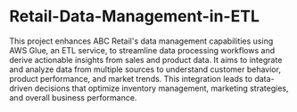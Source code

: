 # Retail-Data-Management-in-ETL
This project enhances ABC Retail's data management capabilities using AWS 
Glue, an ETL service, to streamline data processing workflows and derive 
actionable insights from sales and product data. It aims to integrate and analyze 
data from multiple sources to understand customer behavior, product 
performance, and market trends. This integration leads to data-driven decisions 
that optimize inventory management, marketing strategies, and overall business 
performance. 
